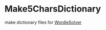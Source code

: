 # Make5CharsDictionary
make dictionary files for [WordleSolver](https://github.com/HayatoIkeda19890415/WordleSolver)
